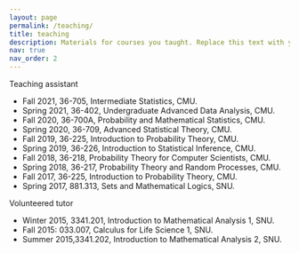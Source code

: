```yaml
---
layout: page
permalink: /teaching/
title: teaching
description: Materials for courses you taught. Replace this text with your description.
nav: true
nav_order: 2
---
```


Teaching assistant

* Fall 2021, 36-705, Intermediate Statistics, CMU.
* Spring 2021, 36-402, Undergraduate Advanced Data Analysis, CMU.
* Fall 2020, 36-700A, Probability and Mathematical Statistics, CMU.
* Spring 2020, 36-709, Advanced Statistical Theory, CMU.
* Fall 2019, 36-225, Introduction to Probability Theory, CMU.
* Spring 2019, 36-226, Introduction to Statistical Inference, CMU.
* Fall 2018, 36-218, Probability Theory for Computer Scientists, CMU.
* Spring 2018, 36-217, Probability Theory and Random Processes, CMU.
* Fall 2017, 36-225, Introduction to Probability Theory, CMU.
* Spring 2017, 881.313, Sets and Mathematical Logics, SNU.

Volunteered tutor

* Winter 2015, 3341.201, Introduction to Mathematical Analysis 1, SNU.
* Fall 2015: 033.007, Calculus for Life Science 1, SNU.
* Summer 2015,3341.202, Introduction to Mathematical Analysis 2, SNU.
